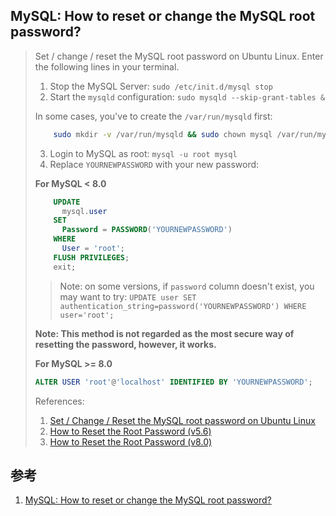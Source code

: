 ﻿## MySQL: How to reset or change the MySQL root password?





> Set / change / reset the MySQL root password on Ubuntu Linux. Enter the following lines in your terminal.
>
> 1. Stop the MySQL Server: `sudo /etc/init.d/mysql stop`
> 2. Start the `mysqld` configuration: `sudo mysqld --skip-grant-tables &`
>
> In some cases, you've to create the `/var/run/mysqld` first:
>
> ```bash
>     sudo mkdir -v /var/run/mysqld && sudo chown mysql /var/run/mysqld
> ```
>
> 3. Login to MySQL as root: `mysql -u root mysql`
> 4. Replace `YOURNEWPASSWORD` with your new password:
>
> **For MySQL < 8.0**
>
> ```sql
>     UPDATE
>       mysql.user
>     SET
>       Password = PASSWORD('YOURNEWPASSWORD')
>     WHERE
>       User = 'root';
>     FLUSH PRIVILEGES;
>     exit;
> ```
>
> > Note: on some versions, if `password` column doesn't exist, you may want to try:
> > `UPDATE user SET authentication_string=password('YOURNEWPASSWORD') WHERE user='root';`
>
> **Note: This method is not regarded as the most secure way of resetting the password, however, it works.**
>
> **For MySQL >= 8.0**
>
> ```sql
> ALTER USER 'root'@'localhost' IDENTIFIED BY 'YOURNEWPASSWORD';
> ```
>
> References:
>
> 1. [Set / Change / Reset the MySQL root password on Ubuntu Linux](http://ubuntu.flowconsult.at/en/mysql-set-change-reset-root-password/)
> 2. [How to Reset the Root Password (v5.6)](http://dev.mysql.com/doc/refman/5.6/en/resetting-permissions.html)
> 3. [How to Reset the Root Password (v8.0)](https://dev.mysql.com/doc/refman/8.0/en/resetting-permissions.html)



## 参考

1. [MySQL: How to reset or change the MySQL root password?](https://stackoverflow.com/questions/16556497/mysql-how-to-reset-or-change-the-mysql-root-password)